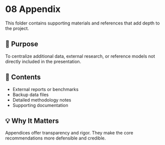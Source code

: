 # 08 Appendix

This folder contains supporting materials and references that add depth to the project.

## 📌 Purpose
To centralize additional data, external research, or reference models not directly included in the presentation.

## 📄 Contents
- External reports or benchmarks
- Backup data files
- Detailed methodology notes
- Supporting documentation

## 💡 Why It Matters
Appendices offer transparency and rigor. They make the core recommendations more defensible and credible.
